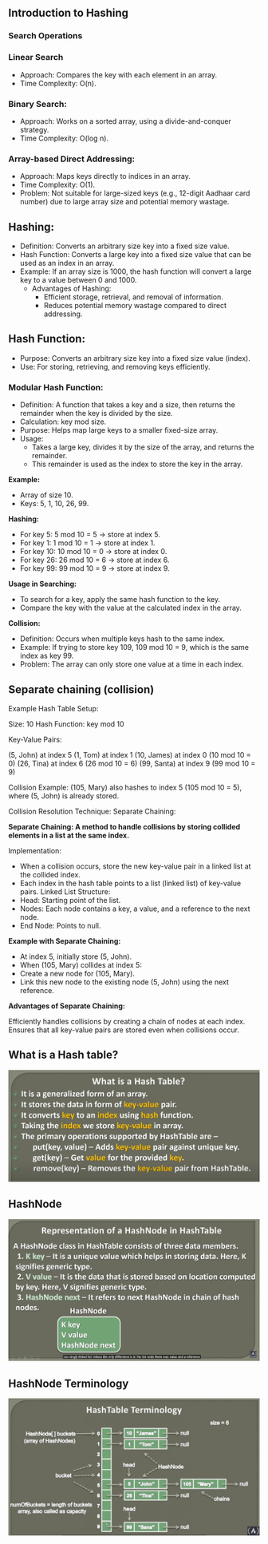## Introduction to Hashing

### Search Operations
### Linear Search

- Approach: Compares the key with each element in an array.
- Time Complexity: O(n).

### Binary Search:

- Approach: Works on a sorted array, using a divide-and-conquer strategy.
- Time Complexity: O(log n).

### Array-based Direct Addressing:

- Approach: Maps keys directly to indices in an array.
- Time Complexity: O(1).
- Problem: Not suitable for large-sized keys (e.g., 12-digit Aadhaar card number) due to large array size and potential memory wastage.

## Hashing:

- Definition: Converts an arbitrary size key into a fixed size value.
- Hash Function: Converts a large key into a fixed size value that can be used as an index in an array.
- Example: If an array size is 1000, the hash function will convert a large key to a value between 0 and 1000.
  - Advantages of Hashing:
    - Efficient storage, retrieval, and removal of information.
    - Reduces potential memory wastage compared to direct addressing.

## Hash Function:

- Purpose: Converts an arbitrary size key into a fixed size value (index).
- Use: For storing, retrieving, and removing keys efficiently.

### Modular Hash Function:

- Definition: A function that takes a key and a size, then returns the remainder when the key is divided by the size.
- Calculation: key mod size.
- Purpose: Helps map large keys to a smaller fixed-size array.
- Usage:
  - Takes a large key, divides it by the size of the array, and returns the remainder.
  - This remainder is used as the index to store the key in the array.

**Example:**

- Array of size 10.
- Keys: 5, 1, 10, 26, 99.

**Hashing:**

- For key 5: 5 mod 10 = 5 → store at index 5.
- For key 1: 1 mod 10 = 1 → store at index 1.
- For key 10: 10 mod 10 = 0 → store at index 0.
- For key 26: 26 mod 10 = 6 → store at index 6.
- For key 99: 99 mod 10 = 9 → store at index 9.

**Usage in Searching:**

- To search for a key, apply the same hash function to the key.
- Compare the key with the value at the calculated index in the array.

**Collision:**

- Definition: Occurs when multiple keys hash to the same index.
- Example: If trying to store key 109, 109 mod 10 = 9, which is the same index as key 99.
- Problem: The array can only store one value at a time in each index.

## Separate chaining (collision)

Example Hash Table Setup:

Size: 10
Hash Function: key mod 10

Key-Value Pairs:

(5, John) at index 5
(1, Tom) at index 1
(10, James) at index 0 (10 mod 10 = 0)
(26, Tina) at index 6 (26 mod 10 = 6)
(99, Santa) at index 9 (99 mod 10 = 9)

Collision Example: (105, Mary) also hashes to index 5 (105 mod 10 = 5), where (5, John) is already stored.

Collision Resolution Technique: Separate Chaining:

**Separate Chaining: A method to handle collisions by storing collided elements in a list at the same index.**

Implementation:

- When a collision occurs, store the new key-value pair in a linked list at the collided index.
- Each index in the hash table points to a list (linked list) of key-value pairs.
Linked List Structure:
- Head: Starting point of the list.
- Nodes: Each node contains a key, a value, and a reference to the next node.
- End Node: Points to null.

**Example with Separate Chaining:**

- At index 5, initially store (5, John).
- When (105, Mary) collides at index 5:
- Create a new node for (105, Mary).
- Link this new node to the existing node (5, John) using the next reference.

**Advantages of Separate Chaining:**

Efficiently handles collisions by creating a chain of nodes at each index.
Ensures that all key-value pairs are stored even when collisions occur.

## What is a Hash table?

![alt text](image.png)

## HashNode

![alt text](image-1.png)

## HashNode Terminology

![alt text](image-2.png)

